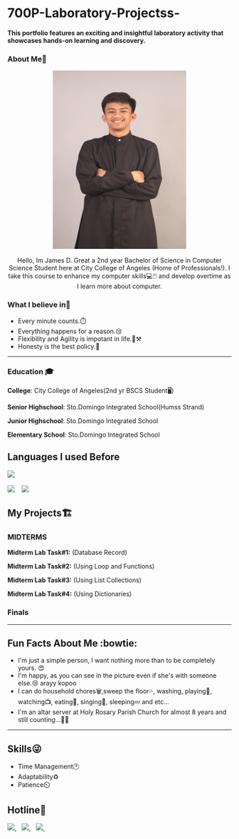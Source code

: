 # 700P-Laboratory-Projectss-
<p align= "center">
    
**This portfolio features an exciting and insightful laboratory activity that showcases hands-on learning and discovery.**


### About Me📄
<p align= "center">
<img src="https://github.com/villarjames0550/700P-Lab-Projectss-/blob/6029e7296f9b6a3fbce121e05d6ab71fa2a59394/IMG_3889.JPG" width="300" height="400" />
    
<p align= "center">
Hello, Im James D. Great a 2nd year Bachelor of Science in Computer Science Student here at City College of Angeles (Home of Professionals!).
I take this course to enhance my computer skills💻🖱️ and develop overtime as I learn more about computer.


### What I believe in🙌
- Every minute counts.⏱️
- Everything happens for a reason.😒
- Flexibility and Agility is impotant in life.💪⚒️
- Honesty is the best policy.🙏
---
### Education 🎓
**College**: City College of Angeles(2nd yr BSCS Student🖥️)

**Senior Highschool**: Sto.Domingo Integrated School(Humss Strand)

**Junior Highschool**: Sto.Domingo Integrated School

**Elementary School**: Sto.Domingo Integrated School


## Languages I used Before

<img src="https://img.shields.io/badge/MySQL-%2300f.svg?style=for-the-badge&logo=mysql&logoColor=white" height="50"/> &nbsp;&nbsp; 

<img src="https://img.shields.io/badge/C-%2300599C.svg?style=for-the-badge&logo=c&logoColor=white" height="50"/>
&nbsp;&nbsp;
<img src="https://img.shields.io/badge/Java-ED8B00?style=for-the-badge&logo=openjdk&logoColor=white" height="50"/>
&nbsp;&nbsp;

## My Projects🏗️
### MIDTERMS
**Midterm Lab Task#1:** (Database Record)
<a href= "https://classroom.google.com/c/NzkxODY4NDgyODU1/a/ODAwODA4OTg1NDUz/details"> 
</a>
  &nbsp;&nbsp;
  
**Midterm Lab Task#2:** (Using Loop and Functions)
<a href="https://classroom.google.com/c/NzkxODY4NDgyODU1/a/ODAyODgzNjIyMTEw/details">
</a>
  &nbsp;&nbsp;
  
**Midterm Lab Task#3:** (Using List Collections)
<a href="https://classroom.google.com/c/NzkxODY4NDgyODU1/a/ODA2MTYwNDY3NTQ2/details">
</a>
  &nbsp;&nbsp;
  
**Midterm Lab Task#4:** (Using Dictionaries)
<a href="https://classroom.google.com/c/NzkxODY4NDgyODU1/a/ODA3ODMxNDExMjA5/details">
</a>
  &nbsp;&nbsp;
### Finals

---
## Fun Facts About Me :bowtie:
- I'm just a simple person, I want nothing more than to be completely yours. 😍
- I'm happy, as you can see in the picture even if she's with someone else.😢 arayy kopoo
- I can do household chores🗑️,sweep the floor💦, washing, playing🏀, watching📺, eating🥘, singing🎵, sleeping💤 and etc...
- I'm an altar server at Holy Rosary Parish Church for almost 8 years and still counting...🙏⛪

---
## Skills😜
- Time Management🕐
- Adaptability♻️
- Patience⏲️

## Hotline🤙
<a href="https://www.facebook.com/jamesxvlr" target="_blank">
  <img src="https://img.shields.io/badge/Facebook-1877F2?style=for-the-badge&logo=facebook&logoColor=white" height="40"/>
 </a>
 &nbsp;&nbsp;
  
<a href="https://www.instagram.com/zxscqv/?igsh=Znc1YTdzbW5od2Ix&fbclid=IwY2xjawI6Um9leHRuA2FlbQIxMAABHd4ESySYrrSuN52qp99j1wjiRv9GpYo8zdQUhqjTRamJCSlp929KVEiapg_aem_uM7t8z97hkQFh53zsaY2Ow" target="_blank">
    <img src="https://img.shields.io/badge/Instagram-E4405F?style=for-the-badge&logo=instagram&logoColor=white" height="40"/>
  </a>
  &nbsp;&nbsp;

<a href="https://mail.google.com/mail/?view=cm&fs=1&to=jvillar24-0208@cca.edu.ph" target="_blank">
    <img src="https://img.shields.io/badge/Email-D14836?style=for-the-badge&logo=gmail&logoColor=white" height="40"/>
  </a>
  &nbsp;&nbsp;
